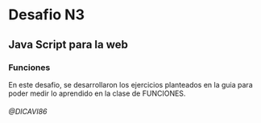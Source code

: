 # Desafio N3 
## Java Script para la web
### Funciones
En este desafio, se desarrollaron los ejercicios planteados en la guia para poder medir lo aprendido en la clase de FUNCIONES.

###### @DICAVI86